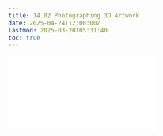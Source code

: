```yaml
---
title: 14.02 Photographing 3D Artwork
date: 2025-04-24T12:00:00Z
lastmod: 2025-03-20T05:31:40
toc: true
---
```


![Link to included file content](../../../../photography/how-to-document-3d-artwork.md)
